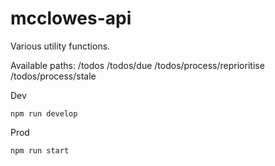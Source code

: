 # mcclowes-api

Various utility functions.


Available paths:
/todos
/todos/due
/todos/process/reprioritise
/todos/process/stale

Dev
```
npm run develop
```

Prod
```
npm run start
```
